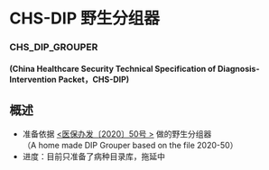 # CHS-DIP 野生分组器

### CHS_DIP_GROUPER
#### (China Healthcare Security Technical Specification of Diagnosis-Intervention Packet，CHS-DIP)
## 概述
- 准备依据 [<医保办发〔2020〕50号 >](http://www.nhsa.gov.cn/art/2020/11/20/art_37_3987.html) 做的野生分组器<br>（A home made DIP Grouper based on the file 2020-50）
- 进度：目前只准备了病种目录库，拖延中

